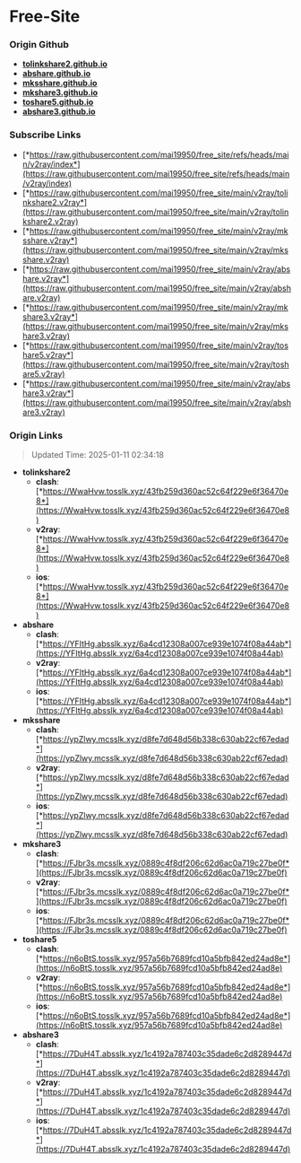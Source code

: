 # Free-Site

### Origin Github

- [**tolinkshare2.github.io**](https://github.com/tolinkshare2/tolinkshare2.github.io)
- [**abshare.github.io**](https://github.com/abshare/abshare.github.io)
- [**mksshare.github.io**](https://github.com/mksshare/mksshare.github.io)
- [**mkshare3.github.io**](https://github.com/mkshare3/mkshare3.github.io)
- [**toshare5.github.io**](https://github.com/toshare5/toshare5.github.io)
- [**abshare3.github.io**](https://github.com/abshare3/abshare3.github.io)

### Subscribe Links

- [*https://raw.githubusercontent.com/mai19950/free_site/refs/heads/main/v2ray/index*](https://raw.githubusercontent.com/mai19950/free_site/refs/heads/main/v2ray/index)
- [*https://raw.githubusercontent.com/mai19950/free_site/main/v2ray/tolinkshare2.v2ray*](https://raw.githubusercontent.com/mai19950/free_site/main/v2ray/tolinkshare2.v2ray)
- [*https://raw.githubusercontent.com/mai19950/free_site/main/v2ray/mksshare.v2ray*](https://raw.githubusercontent.com/mai19950/free_site/main/v2ray/mksshare.v2ray)
- [*https://raw.githubusercontent.com/mai19950/free_site/main/v2ray/abshare.v2ray*](https://raw.githubusercontent.com/mai19950/free_site/main/v2ray/abshare.v2ray)
- [*https://raw.githubusercontent.com/mai19950/free_site/main/v2ray/mkshare3.v2ray*](https://raw.githubusercontent.com/mai19950/free_site/main/v2ray/mkshare3.v2ray)
- [*https://raw.githubusercontent.com/mai19950/free_site/main/v2ray/toshare5.v2ray*](https://raw.githubusercontent.com/mai19950/free_site/main/v2ray/toshare5.v2ray)
- [*https://raw.githubusercontent.com/mai19950/free_site/main/v2ray/abshare3.v2ray*](https://raw.githubusercontent.com/mai19950/free_site/main/v2ray/abshare3.v2ray)

### Origin Links

> Updated Time: 2025-01-11 02:34:18

- **tolinkshare2**
  - **clash**: [*https://WwaHvw.tosslk.xyz/43fb259d360ac52c64f229e6f36470e8*](https://WwaHvw.tosslk.xyz/43fb259d360ac52c64f229e6f36470e8)
  - **v2ray**: [*https://WwaHvw.tosslk.xyz/43fb259d360ac52c64f229e6f36470e8*](https://WwaHvw.tosslk.xyz/43fb259d360ac52c64f229e6f36470e8)
  - **ios**: [*https://WwaHvw.tosslk.xyz/43fb259d360ac52c64f229e6f36470e8*](https://WwaHvw.tosslk.xyz/43fb259d360ac52c64f229e6f36470e8)
- **abshare**
  - **clash**: [*https://YFItHg.absslk.xyz/6a4cd12308a007ce939e1074f08a44ab*](https://YFItHg.absslk.xyz/6a4cd12308a007ce939e1074f08a44ab)
  - **v2ray**: [*https://YFItHg.absslk.xyz/6a4cd12308a007ce939e1074f08a44ab*](https://YFItHg.absslk.xyz/6a4cd12308a007ce939e1074f08a44ab)
  - **ios**: [*https://YFItHg.absslk.xyz/6a4cd12308a007ce939e1074f08a44ab*](https://YFItHg.absslk.xyz/6a4cd12308a007ce939e1074f08a44ab)
- **mksshare**
  - **clash**: [*https://ypZlwy.mcsslk.xyz/d8fe7d648d56b338c630ab22cf67edad*](https://ypZlwy.mcsslk.xyz/d8fe7d648d56b338c630ab22cf67edad)
  - **v2ray**: [*https://ypZlwy.mcsslk.xyz/d8fe7d648d56b338c630ab22cf67edad*](https://ypZlwy.mcsslk.xyz/d8fe7d648d56b338c630ab22cf67edad)
  - **ios**: [*https://ypZlwy.mcsslk.xyz/d8fe7d648d56b338c630ab22cf67edad*](https://ypZlwy.mcsslk.xyz/d8fe7d648d56b338c630ab22cf67edad)
- **mkshare3**
  - **clash**: [*https://FJbr3s.mcsslk.xyz/0889c4f8df206c62d6ac0a719c27be0f*](https://FJbr3s.mcsslk.xyz/0889c4f8df206c62d6ac0a719c27be0f)
  - **v2ray**: [*https://FJbr3s.mcsslk.xyz/0889c4f8df206c62d6ac0a719c27be0f*](https://FJbr3s.mcsslk.xyz/0889c4f8df206c62d6ac0a719c27be0f)
  - **ios**: [*https://FJbr3s.mcsslk.xyz/0889c4f8df206c62d6ac0a719c27be0f*](https://FJbr3s.mcsslk.xyz/0889c4f8df206c62d6ac0a719c27be0f)
- **toshare5**
  - **clash**: [*https://n6oBtS.tosslk.xyz/957a56b7689fcd10a5bfb842ed24ad8e*](https://n6oBtS.tosslk.xyz/957a56b7689fcd10a5bfb842ed24ad8e)
  - **v2ray**: [*https://n6oBtS.tosslk.xyz/957a56b7689fcd10a5bfb842ed24ad8e*](https://n6oBtS.tosslk.xyz/957a56b7689fcd10a5bfb842ed24ad8e)
  - **ios**: [*https://n6oBtS.tosslk.xyz/957a56b7689fcd10a5bfb842ed24ad8e*](https://n6oBtS.tosslk.xyz/957a56b7689fcd10a5bfb842ed24ad8e)
- **abshare3**
  - **clash**: [*https://7DuH4T.absslk.xyz/1c4192a787403c35dade6c2d8289447d*](https://7DuH4T.absslk.xyz/1c4192a787403c35dade6c2d8289447d)
  - **v2ray**: [*https://7DuH4T.absslk.xyz/1c4192a787403c35dade6c2d8289447d*](https://7DuH4T.absslk.xyz/1c4192a787403c35dade6c2d8289447d)
  - **ios**: [*https://7DuH4T.absslk.xyz/1c4192a787403c35dade6c2d8289447d*](https://7DuH4T.absslk.xyz/1c4192a787403c35dade6c2d8289447d)
